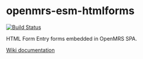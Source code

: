 # openmrs-esm-htmlforms

[![Build Status](https://travis-ci.org/openmrs/openmrs-esm-htmlforms.svg?branch=master)](https://travis-ci.org/openmrs/openmrs-esm-htmlforms)

HTML Form Entry forms embedded in OpenMRS SPA.

[Wiki documentation](https://wiki.openmrs.org/display/projects/openmrs-esm-htmlforms)
